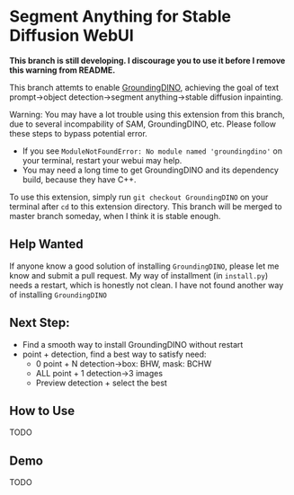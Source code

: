 # Segment Anything for Stable Diffusion WebUI

**This branch is still developing. I discourage you to use it before I remove this warning from README.**

This branch attemts to enable [GroundingDINO](https://github.com/IDEA-Research/GroundingDINO), achieving the goal of text prompt->object detection->segment anything->stable diffusion inpainting.

Warning: You may have a lot trouble using this extension from this branch, due to several incompability of SAM, GroundingDINO, etc. Please follow these steps to bypass potential error.

- If you see `ModuleNotFoundError: No module named 'groundingdino'` on your terminal, restart your webui may help.
- You may need a long time to get GroundingDINO and its dependency build, because they have C++.

To use this extension, simply run `git checkout GroundingDINO` on your terminal after `cd` to this extension directory. This branch will be merged to master branch someday, when I think it is stable enough.

## Help Wanted

If anyone know a good solution of installing `GroundingDINO`, please let me know and submit a pull request. My way of installment (in `install.py`) needs a restart, which is honestly not clean. I have not found another way of installing `GroundingDINO`

## Next Step:

- Find a smooth way to install GroundingDINO without restart
- point + detection, find a best way to satisfy need:
  - 0 point + N detection->box: BHW, mask: BCHW
  - ALL point + 1 detection->3 images
  - Preview detection + select the best


## How to Use

TODO

## Demo

TODO
